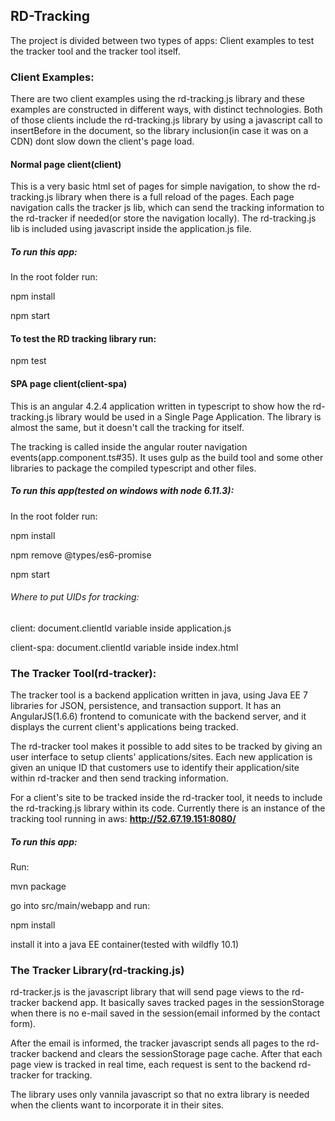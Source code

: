 ## RD-Tracking

The project is divided between two types of apps:
Client examples to test the tracker tool and the tracker tool itself.


### Client Examples:
There are two client examples using the rd-tracking.js library and these examples are constructed in different ways, with distinct technologies.
Both of those clients include the rd-tracking.js library by using a javascript call to insertBefore in the document, so the library inclusion(in case it was on a CDN) dont slow down the client's page load.

#### Normal page client(client)

This is a very basic html set of pages for simple navigation, to show the rd-tracking.js library when there is a full reload of the pages.
Each page navigation calls the tracker js lib, which can send the tracking information to the rd-tracker if needed(or store the navigation locally). The rd-tracking.js lib is included using javascript inside the application.js file.

##### To run this app: 

In the root folder run:

npm install

npm start

#### To test the RD tracking library run:

npm test

#### SPA page client(client-spa)

This is an angular 4.2.4 application written in typescript to show how the rd-tracking.js library would be used in a Single Page Application.
The library is almost the same, but it doesn't call the tracking for itself. 

The tracking is called inside the angular router navigation events(app.component.ts#35). It uses gulp as the build tool and some other libraries to package the compiled typescript and other files.


##### To run this app(tested on windows with node 6.11.3): 

In the root folder run:

npm install

npm remove @types/es6-promise

npm start 


###### Where to put UIDs for tracking:
client: document.clientId variable inside application.js

client-spa: document.clientId variable inside index.html

### The Tracker Tool(rd-tracker):

The tracker tool is a backend application written in java, using Java EE 7 libraries for JSON, persistence, and transaction support.
It has an AngularJS(1.6.6) frontend to comunicate with the backend server, and it displays the current client's applications being tracked.

The rd-tracker tool makes it possible to add sites to be tracked by giving an user interface to setup clients' applications/sites.
Each new application is given an unique ID that customers use to identify their application/site within rd-tracker and then send tracking information.

For a client's site to be tracked inside the rd-tracker tool, it needs to include the rd-tracking.js library within its code.
Currently there is an instance of the tracking tool running in aws: **http://52.67.19.151:8080/**
##### To run this app: 
Run:

mvn package

go into src/main/webapp and run:

npm install

install it into a java EE container(tested with wildfly 10.1)

### The Tracker Library(rd-tracking.js)
rd-tracker.js is the javascript library that will send page views to the rd-tracker backend app. It basically saves tracked pages in the sessionStorage when there is no e-mail saved in the session(email informed by the contact form). 

After the email is informed, the tracker javascript sends all pages to the rd-tracker backend and clears the sessionStorage page cache. After that each page view is tracked in real time, each request is sent to the backend rd-tracker for tracking.

The library uses only vannila javascript so that no extra library is needed when the clients want to incorporate it in their sites.

